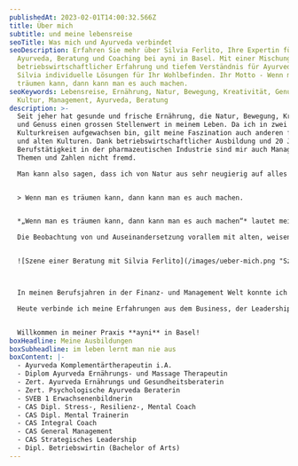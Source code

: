 ```yaml
---
publishedAt: 2023-02-01T14:00:32.566Z
title: Über mich
subtitle: und meine lebensreise
seoTitle: Was mich und Ayurveda verbindet
seoDescription: Erfahren Sie mehr über Silvia Ferlito, Ihre Expertin für
  Ayurveda, Beratung und Coaching bei ayni in Basel. Mit einer Mischung aus
  betriebswirtschaftlicher Erfahrung und tiefem Verständnis für Ayurveda bietet
  Silvia individuelle Lösungen für Ihr Wohlbefinden. Ihr Motto - Wenn man es
  träumen kann, dann kann man es auch machen.
seoKeywords: Lebensreise, Ernährung, Natur, Bewegung, Kreativität, Genuss,
  Kultur, Management, Ayurveda, Beratung
description: >-
  Seit jeher hat gesunde und frische Ernährung, die Natur, Bewegung, Kreativität
  und Genuss einen grossen Stellenwert in meinem Leben. Da ich in zwei
  Kulturkreisen aufgewachsen bin, gilt meine Faszination auch anderen fremden
  und alten Kulturen. Dank betriebswirtschaftlicher Ausbildung und 20 Jahren
  Berufstätigkeit in der pharmazeutischen Industrie sind mir auch Management
  Themen und Zahlen nicht fremd.

  Man kann also sagen, dass ich von Natur aus sehr neugierig auf alles bin. Eine zielstrebige Macherin bin ich ebenfalls, die aber auch von weit entfernten Orten träumen, sich in Kreativität verlieren und viel lachen kann!


  > Wenn man es träumen kann, dann kann man es auch machen.


  *„Wenn man es träumen kann, dann kann man es auch machen“* lautet mein Motto und so durften sich die unterschiedlichsten Träume verwirklichen. Ich ging auf viele Reisen, hatte wundervolle Begegnungen, machte wundervolle Entdeckungen und auch schwierige Erfahrungen.

  Die Beobachtung von und Auseinandersetzung vorallem mit alten, weisen Menschen, ihrer Art die Welt zu sehen und in Balance mit dem Leben zu tanzen gab mir die Möglichkeit aus ihrer Tradition zu lernen. Der Impuls war entstanden mehr über Ganzheitlichkeit, Fähigkeiten Entwicklung, mentale Prozesse und Ayurveda zu lernen.


  ![Szene einer Beratung mit Silvia Ferlito](/images/ueber-mich.png "Szene einer Beratung mit Silvia Ferlito")



  In meinen Berufsjahren in der Finanz- und Management Welt konnte ich viel gelerntes in der täglichen Arbeit ergänzen und einsetzen. Eine Reorganisation im Unternehmen, meine Gesundheit und persönliche Schicksalsschläge waren schliesslich der Auslöser für einen neuen, ganz persönlichen Berufungsweg.

  Heute verbinde ich meine Erfahrungen aus dem Business, der Leadership Entwicklung, dem Coaching, den Stress und Resilienz Themen, dem Mentaltraining und der psychologischen Beratung in einem integrativen Ansatz mit der Ayurveda Lehre.


  Willkommen in meiner Praxis **ayni** in Basel!
boxHeadline: Meine Ausbildungen
boxSubheadline: im leben lernt man nie aus
boxContent: |-
  - Ayurveda Komplementärtherapeutin i.A.
  - Diplom Ayurveda Ernährungs- und Massage Therapeutin
  - Zert. Ayurveda Ernährungs und Gesundheitsberaterin
  - Zert. Psychologische Ayurveda Beraterin
  - SVEB 1 Erwachsenenbildnerin
  - CAS Dipl. Stress-, Resilienz-, Mental Coach
  - CAS Dipl. Mental Trainerin
  - CAS Integral Coach
  - CAS General Management
  - CAS Strategisches Leadership
  - Dipl. Betriebswirtin (Bachelor of Arts)
---
```

